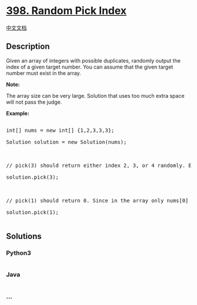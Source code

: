 # [398. Random Pick Index](https://leetcode.com/problems/random-pick-index)

[中文文档](/solution/0300-0399/0398.Random%20Pick%20Index/README.md)

## Description

<p>Given an array of integers with possible duplicates, randomly output the index of a given target number. You can assume that the given target number must exist in the array.</p>

<p><b>Note:</b><br />

The array size can be very large. Solution that uses too much extra space will not pass the judge.</p>

<p><b>Example:</b></p>

<pre>

int[] nums = new int[] {1,2,3,3,3};

Solution solution = new Solution(nums);



// pick(3) should return either index 2, 3, or 4 randomly. Each index should have equal probability of returning.

solution.pick(3);



// pick(1) should return 0. Since in the array only nums[0] is equal to 1.

solution.pick(1);

</pre>

## Solutions

<!-- tabs:start -->

### **Python3**

```python

```

### **Java**

```java

```

### **...**

```

```

<!-- tabs:end -->
